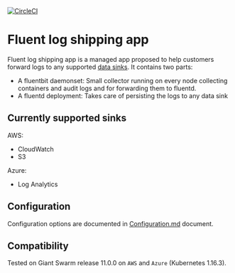 
[![CircleCI](https://circleci.com/gh/giantswarm/fluent-logshipping-app.svg?style=shield)](https://circleci.com/gh/giantswarm/fluent-logshipping-app)

# Fluent log shipping app

Fluent log shipping app is a managed app proposed to help customers forward logs to any supported [data sinks](#Currently_supported_sinks). 
It contains two parts: 
- A fluentbit daemonset: Small collector running on every node collecting containers and audit logs and for forwarding them to fluentd.
- A fluentd deployment: Takes care of persisting the logs to any data sink

## Currently supported sinks

AWS: 
- CloudWatch
- S3

Azure:
- Log Analytics

## Configuration

Configuration options are documented in [Configuration.md](helm/fluent-logshipping-app/Configuration.md) document.

## Compatibility

Tested on Giant Swarm release 11.0.0 on `AWS` and `Azure` (Kubernetes 1.16.3).
